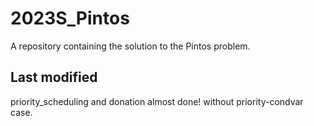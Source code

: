 # 2023S_Pintos
A repository containing the solution to the Pintos problem.

## Last modified
priority_scheduling and donation almost done!
without priority-condvar case.
